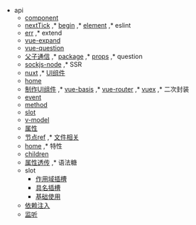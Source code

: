 * api
  * [component](api/component.md)
  * [nextTick](api/nextTick.md)
,* [begin](begin.md)
,* [element](element.md)
,* eslint
  * [err](eslint/err.md)
,* extend
  * [vue-expand](extend/vue-expand.md)
  * [vue-question](extend/vue-question.md)
  * [父子通信](extend/父子通信.md)
,* [package](package.md)
,* [props](props.md)
,* question
  * [sockjs-node](question/sockjs-node.md)
,* SSR
  * [nuxt](SSR/nuxt.md)
,* [UI组件](UI组件/index.md)
  * [home](UI组件/index.md)
  * [制作UI组件](UI组件/制作UI组件.md)
,* [vue-basis](vue-basis.md)
,* [vue-router](vue-router.md)
,* [vuex](vuex.md)
,* 二次封装
  * [event](二次封装/event.md)
  * [method](二次封装/method.md)
  * [slot](二次封装/slot.md)
  * [v-model](二次封装/v-model.md)
  * [属性](二次封装/属性.md)
  * [节点ref](二次封装/节点ref.md)
,* [文件相关](文件相关/index.md)
  * [home](文件相关/index.md)
,* 特性
  * [children](特性/children.md)
  * [属性透传](特性/属性透传.md)
,* 语法糖
  * slot
    * [作用域插槽](语法糖/slot/作用域插槽.md)
    * [具名插槽](语法糖/slot/具名插槽.md)
    * [基础使用](语法糖/slot/基础使用.md)
  * [依赖注入](语法糖/依赖注入.md)
  * [监听](语法糖/监听.md)
